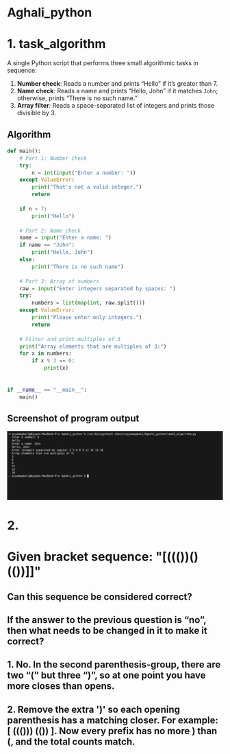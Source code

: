 # Aghali_python

# 1. task_algorithm

A single Python script that performs three small algorithmic tasks in sequence:

1. **Number check**: Reads a number and prints “Hello” if it’s greater than 7.  
2. **Name check**: Reads a name and prints “Hello, John” if it matches `John`; otherwise, prints “There is no such name.”  
3. **Array filter**: Reads a space-separated list of integers and prints those divisible by 3.

## Algorithm

```python
def main():
    # Part 1: Number check
    try:
        n = int(input("Enter a number: "))
    except ValueError:
        print("That's not a valid integer.")
        return

    if n > 7:
        print("Hello")

    # Part 2: Name check
    name = input("Enter a name: ")
    if name == "John":
        print("Hello, John")
    else:
        print("There is no such name")

    # Part 3: Array of numbers
    raw = input("Enter integers separated by spaces: ")
    try:
        numbers = list(map(int, raw.split()))
    except ValueError:
        print("Please enter only integers.")
        return

    # Filter and print multiples of 3
    print("Array elements that are multiples of 3:")
    for x in numbers:
        if x % 3 == 0:
            print(x)


if __name__ == "__main__":
    main()
```



## Screenshot of program output 

![Task in action](ss.png)


# 2.

# Given bracket sequence:  "[((())()(())]]"
## Can this sequence be considered correct? 
## If the answer to the previous question is “no”, then what needs to be changed in it to make it correct? 

## 1. No. In the second parenthesis-group, there are two “(” but three “)”, so at one point you have more closes than opens.

## 2. Remove the extra ')' so each opening parenthesis has a matching closer. For example:  [ ((())) (()) ]. Now every prefix has no more ) than (, and the total counts match.
